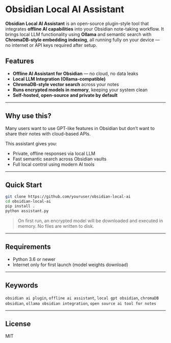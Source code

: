 # Obsidian Local AI Assistant

**Obsidian Local AI Assistant** is an open-source plugin-style tool that integrates **offline AI capabilities** into your Obsidian note-taking workflow. It brings local LLM functionality using **Ollama** and semantic search with **ChromaDB-style embedding indexing**, all running fully on your device — no internet or API keys required after setup.

## Features

- **Offline AI Assistant for Obsidian** — no cloud, no data leaks
- **Local LLM Integration (Ollama-compatible)**
- **ChromaDB-style vector search** across your notes
- **Runs encrypted models in memory**, keeping your system clean
- **Self-hosted, open-source and private by default**

---

## Why use this?

Many users want to use GPT-like features in Obsidian but don’t want to share their notes with cloud-based APIs.

This assistant gives you:
- Private, offline responses via local LLM
- Fast semantic search across Obsidian vaults
- Full local control using modern AI tools

---

## Quick Start

```bash
git clone https://github.com/youruser/obsidian-local-ai
cd obsidian-local-ai
pip install .
python assistant.py
```

> On first run, an encrypted model will be downloaded and executed in memory. No files are written to disk.

---

## Requirements

- Python 3.6 or newer
- Internet only for first launch (model weights download)

---

## Keywords

`obsidian ai plugin`, `offline ai assistant`, `local gpt obsidian`, `chromaDB obsidian`, `ollama obsidian integration`, `open source ai tool for notes`

---

## License

MIT